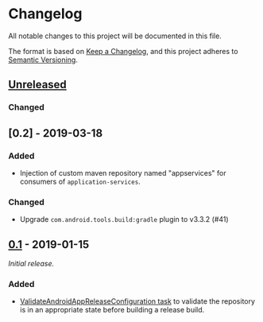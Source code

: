 # Changelog
All notable changes to this project will be documented in this file.

The format is based on [Keep a Changelog](https://keepachangelog.com/en/1.0.0/),
and this project adheres to [Semantic Versioning](https://semver.org/spec/v2.0.0.html).

## [Unreleased]
### Changed

## [0.2] - 2019-03-18
### Added
* Injection of custom maven repository named "appservices" for consumers of `application-services`.

### Changed
* Upgrade `com.android.tools.build:gradle` plugin to v3.3.2 (#41)

## [0.1] - 2019-01-15
*Initial release.*

### Added
- [ValidateAndroidAppReleaseConfiguration task](https://github.com/mozilla-mobile/android-automation-tools/blob/159757dbf2032ea374923e490806f12e0f765923/gradle-plugin/src/main/kotlin/org/mozilla/android/tasks/ValidateAndroidAppReleaseConfiguration.kt#L15-L23) to validate the repository is in an appropriate state before building a release build.

[Unreleased]: https://github.com/mozilla-mobile/android-automation-tools/compare/v0.1...HEAD
[0.1]: https://github.com/mozilla-mobile/android-automation-tools/compare/afbfde421c7f289e211e389bfb6fabc31fcad506...v0.1
